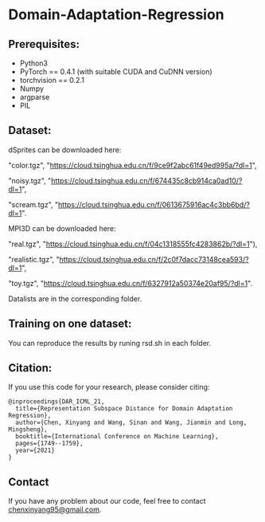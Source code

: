 # Domain-Adaptation-Regression

## Prerequisites:

* Python3
* PyTorch == 0.4.1 (with suitable CUDA and CuDNN version)
* torchvision == 0.2.1
* Numpy
* argparse
* PIL

## Dataset:
dSprites can be downloaded here:

"color.tgz", "https://cloud.tsinghua.edu.cn/f/9ce9f2abc61f49ed995a/?dl=1",

"noisy.tgz", "https://cloud.tsinghua.edu.cn/f/674435c8cb914ca0ad10/?dl=1",

"scream.tgz", "https://cloud.tsinghua.edu.cn/f/0613675916ac4c3bb6bd/?dl=1".

MPI3D can be downloaded here:

"real.tgz", "https://cloud.tsinghua.edu.cn/f/04c1318555fc4283862b/?dl=1"),

"realistic.tgz", "https://cloud.tsinghua.edu.cn/f/2c0f7dacc73148cea593/?dl=1",

"toy.tgz", "https://cloud.tsinghua.edu.cn/f/6327912a50374e20af95/?dl=1".

Datalists are in the corresponding folder.

## Training on one dataset:

You can reproduce the results by runing rsd.sh in each folder.

## Citation:

If you use this code for your research, please consider citing:

```
@inproceedings{DAR_ICML_21,
  title={Representation Subspace Distance for Domain Adaptation Regression},  
  author={Chen, Xinyang and Wang, Sinan and Wang, Jianmin and Long, Mingsheng}, 
  booktitle={International Conference on Machine Learning}, 
  pages={1749--1759}, 
  year={2021} 
}
```
## Contact
If you have any problem about our code, feel free to contact chenxinyang95@gmail.com.
